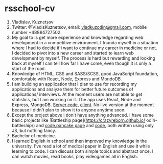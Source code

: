 # rsschool-cv

1. Vladislav, Kuznetsov
2. Twitter: @VladisKuznetsov, email: vladkuzodin@gmail.com, mobile number +48884727502.
3. My goal to is get more experience and knowledge regarding web development in a competitive environment.
I founda myself in a situation where I had to decide if i want to continue my career in medicine or not.
I decided to pivot into a new career and started to learn web development by myself.
The process is hard but rewarding and looking back at myself I can tell how far I have come, even though it is only a start of the road.
4. Knowledge of HTML, CSS and SASS/SCSS, good JavaScript foundation, comfortable with React, Node, Express and MondoDB.
5. I am building an application that I plan to use for recording my applications and analyze them for better future outcomes of
applications/ interviews.
At the moment users are not able to get statistics, but I am working on it. The app uses React, Node and Express, MongoDB.
[Server code](https://github.com/CrazyReborn/jhunt), [client](https://github.com/CrazyReborn/jhunt-client).
No live version at the moment because I didn't plan to show it to anyone anytime soon.
6. Except the project above I don't have anything advanced. I have some basic projects like
[Battleship page](https://crazyreborn.github.io/ odin-battleship/) and 
[code](https://github.com/CrazyReborn/odin-battleship),[pancake page](https://crazyreborn.github.io/odin-restaurant/) and
[code](https://github.com/CrazyReborn/odin-restaurant), both written using only JS, but nothing fancy.
7. Bachelor of medicine.
8. I learned English in school and then improved my knowledge in the university.
I've read a lot of medical paper in English and use it while learning to code. I can discuss both simple topics and abstract once.
I can watch movies, read books, play videogames all in English.